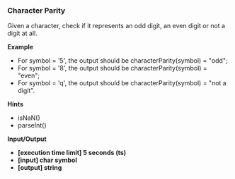 ### Character Parity

Given a character, check if it represents an odd digit, an even digit or not a digit at all.

**Example**

- For symbol = '5', the output should be
  characterParity(symbol) = "odd";
- For symbol = '8', the output should be
  characterParity(symbol) = "even";
- For symbol = 'q', the output should be
  characterParity(symbol) = "not a digit".

**Hints**

- isNaN()
- parseInt()

**Input/Output**

- **[execution time limit] 5 seconds (ts)**
- **[input] char symbol**
- **[output] string**
